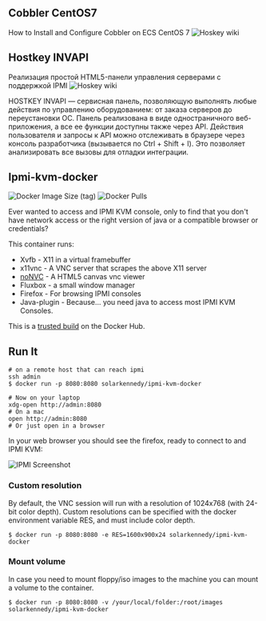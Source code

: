 ## Cobbler CentOS7
How to Install and Configure Cobbler on ECS CentOS 7
![Hoskey wiki](https://www.alibabacloud.com/blog/how-to-install-and-configure-cobbler-on-ecs-centos-7_595708)

## Hostkey INVAPI 
Реализация простой HTML5-панели управления серверами с поддержкой IPMI
![Hoskey wiki](https://hostkey.ru/blog/14-realizatsiya-prostoj-html5-paneli-upravleniya-serverami-s-podderzhkoj-ipmi/)

HOSTKEY INVAPI — сервисная панель, позволяющую выполнять любые действия по управлению оборудованием: от заказа серверов до переустановки ОС. Панель реализована в виде одностраничного веб-приложения, а все ее функции доступны также через API. Действия пользователя и запросы к API можно отслеживать в браузере через консоль разработчика (вызывается по Ctrl + Shift + I). Это позволяет анализировать все вызовы для отладки интеграции. 

## Ipmi-kvm-docker
![Docker Image Size (tag)](https://img.shields.io/docker/image-size/solarkennedy/ipmi-kvm-docker/latest)
![Docker Pulls](https://img.shields.io/docker/pulls/solarkennedy/ipmi-kvm-docker)

Ever wanted to access and IPMI KVM console, only to find that you don't
have network access or the right version of java or a compatible
browser or credentials?

This container runs:

* Xvfb - X11 in a virtual framebuffer
* x11vnc - A VNC server that scrapes the above X11 server
* [noNVC](https://kanaka.github.io/noVNC/) - A HTML5 canvas vnc viewer
* Fluxbox - a small window manager
* Firefox - For browsing IPMI consoles
* Java-plugin - Because... you need java to access most IPMI KVM Consoles.

This is a [trusted build](https://registry.hub.docker.com/u/solarkennedy/ipmi-kvm-docker/)
on the Docker Hub.

## Run It

    # on a remote host that can reach ipmi
    ssh admin
    $ docker run -p 8080:8080 solarkennedy/ipmi-kvm-docker

    # Now on your laptop
    xdg-open http://admin:8080
    # On a mac
    open http://admin:8080
    # Or just open in a browser

In your web browser you should see the firefox, ready to connect to
and IPMI KVM:

![IPMI Screenshot](https://raw.githubusercontent.com/solarkennedy/ipmi-kvm-docker/master/screenshot.png)

### Custom resolution

By default, the VNC session will run with a resolution of 1024x768 (with 24-bit color depth).
Custom resolutions can be specified with the docker environment variable RES, and must include color depth.

    $ docker run -p 8080:8080 -e RES=1600x900x24 solarkennedy/ipmi-kvm-docker

### Mount volume

In case you need to mount floppy/iso images to the machine you can mount a volume to the container.

    $ docker run -p 8080:8080 -v /your/local/folder:/root/images solarkennedy/ipmi-kvm-docker
